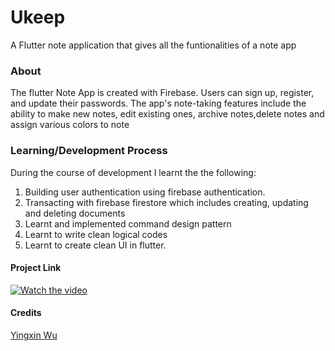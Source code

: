 # Ukeep

A Flutter note application that gives all the funtionalities of a note app

### About 
The flutter Note App is created with Firebase.
Users can sign up, register, and update their passwords.
The app's note-taking features include the ability to make new notes, edit existing ones, archive notes,delete notes and assign various colors to note

### Learning/Development Process
During the course of development I learnt the the following:
1. Building user authentication using firebase authentication.
2. Transacting with firebase firestore which includes creating, updating and deleting documents
3. Learnt and implemented command design pattern
4. Learnt to write clean logical codes
5. Learnt to create clean UI in flutter.


#### Project Link
[![Watch the video](https://img.youtube.com/vi/eNrL5TtXLss/sddefault.jpg)](https://youtu.be/eNrL5TtXLss)

#### Credits

[Yingxin Wu](https://github.com/xinthink)